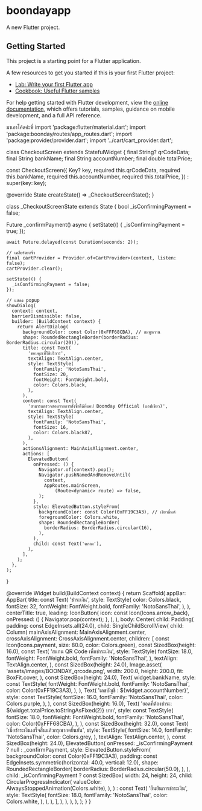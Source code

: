 # boondayapp

A new Flutter project.

## Getting Started

This project is a starting point for a Flutter application.

A few resources to get you started if this is your first Flutter project:

- [Lab: Write your first Flutter app](https://docs.flutter.dev/get-started/codelab)
- [Cookbook: Useful Flutter samples](https://docs.flutter.dev/cookbook)

For help getting started with Flutter development, view the
[online documentation](https://docs.flutter.dev/), which offers tutorials,
samples, guidance on mobile development, and a full API reference.

มาเอาโค้ดค่ะพี่
import 'package:flutter/material.dart';
import 'package:boonday/routes/app_routes.dart';
import 'package:provider/provider.dart';
import '../cart/cart_provider.dart';

class CheckoutScreen extends StatefulWidget {
  final String? qrCodeData;
  final String bankName;
  final String accountNumber;
  final double totalPrice;

  const CheckoutScreen({
    Key? key,
    required this.qrCodeData,
    required this.bankName,
    required this.accountNumber,
    required this.totalPrice,
  }) : super(key: key);

  @override
  State<CheckoutScreen> createState() => _CheckoutScreenState();
}

class _CheckoutScreenState extends State<CheckoutScreen> {
  bool _isConfirmingPayment = false;

  Future<void> _confirmPayment() async {
    setState(() {
      _isConfirmingPayment = true;
    });

    await Future.delayed(const Duration(seconds: 2));

    // เคลียร์ตะกร้า
    final cartProvider = Provider.of<CartProvider>(context, listen: false);
    cartProvider.clear();

    setState(() {
      _isConfirmingPayment = false;
    });

    // แสดง popup
    showDialog(
      context: context,
      barrierDismissible: false,
      builder: (BuildContext context) {
        return AlertDialog(
          backgroundColor: const Color(0xFFF68CBA), // ชมพูหวาน
          shape: RoundedRectangleBorder(borderRadius: BorderRadius.circular(20)),
          title: const Text(
            'ขอบคุณที่ใช้บริการ',
            textAlign: TextAlign.center,
            style: TextStyle(
              fontFamily: 'NotoSansThai',
              fontSize: 20,
              fontWeight: FontWeight.bold,
              color: Colors.black,
            ),
          ),
          content: const Text(
            'สามารถตรวจสอบรายการสั่งซื้อได้ที่แอป Boonday Official (แอปเขียว)',
            textAlign: TextAlign.center,
            style: TextStyle(
              fontFamily: 'NotoSansThai',
              fontSize: 16,
              color: Colors.black87,
            ),
          ),
          actionsAlignment: MainAxisAlignment.center,
          actions: [
            ElevatedButton(
              onPressed: () {
                Navigator.of(context).pop();
                Navigator.pushNamedAndRemoveUntil(
                  context,
                  AppRoutes.mainScreen,
                      (Route<dynamic> route) => false,
                );
              },
              style: ElevatedButton.styleFrom(
                backgroundColor: const Color(0xFF19C3A3), // เขียวมิ้นต์
                foregroundColor: Colors.white,
                shape: RoundedRectangleBorder(
                  borderRadius: BorderRadius.circular(16),
                ),
              ),
              child: const Text('ตกลง'),
            ),
          ],
        );
      },
    );
  }

  @override
  Widget build(BuildContext context) {
    return Scaffold(
      appBar: AppBar(
        title: const Text(
          'ชำระเงิน',
          style: TextStyle(
            color: Colors.black,
            fontSize: 32,
            fontWeight: FontWeight.bold,
            fontFamily: 'NotoSansThai',
          ),
        ),
        centerTitle: true,
        leading: IconButton(
          icon: const Icon(Icons.arrow_back),
          onPressed: () {
            Navigator.pop(context);
          },
        ),
      ),
      body: Center(
        child: Padding(
          padding: const EdgeInsets.all(24.0),
          child: SingleChildScrollView(
            child: Column(
              mainAxisAlignment: MainAxisAlignment.center,
              crossAxisAlignment: CrossAxisAlignment.center,
              children: [
                const Icon(Icons.payment, size: 80.0, color: Colors.green),
                const SizedBox(height: 16.0),
                const Text(
                  'สแกน QR Code เพื่อชำระเงิน',
                  style: TextStyle(
                    fontSize: 18.0,
                    fontWeight: FontWeight.bold,
                    fontFamily: 'NotoSansThai',
                  ),
                  textAlign: TextAlign.center,
                ),
                const SizedBox(height: 24.0),
                Image.asset(
                  'assets/images/BOONDAY_qrcode.png',
                  width: 200.0,
                  height: 200.0,
                  fit: BoxFit.cover,
                ),
                const SizedBox(height: 24.0),
                Text(
                  widget.bankName,
                  style: const TextStyle(
                    fontWeight: FontWeight.bold,
                    fontFamily: 'NotoSansThai',
                    color: Color(0xFF19C3A3),
                  ),
                ),
                Text(
                  'เลขบัญชี : ${widget.accountNumber}',
                  style: const TextStyle(
                    fontSize: 16.0,
                    fontFamily: 'NotoSansThai',
                    color: Colors.purple,
                  ),
                ),
                const SizedBox(height: 16.0),
                Text(
                  'ยอดที่ต้องชำระ: ${widget.totalPrice.toStringAsFixed(2)} บาท',
                  style: const TextStyle(
                    fontSize: 18.0,
                    fontWeight: FontWeight.bold,
                    fontFamily: 'NotoSansThai',
                    color: Color(0xFFF68CBA),
                  ),
                ),
                const SizedBox(height: 32.0),
                const Text(
                  'เมื่อชำระเงินเสร็จสิ้นแล้วกรุณากดยืนยัน',
                  style: TextStyle(
                    fontSize: 14.0,
                    fontFamily: 'NotoSansThai',
                    color: Colors.grey,
                  ),
                  textAlign: TextAlign.center,
                ),
                const SizedBox(height: 24.0),
                ElevatedButton(
                  onPressed: _isConfirmingPayment ? null : _confirmPayment,
                  style: ElevatedButton.styleFrom(
                    backgroundColor: const Color(0xFF19C3A3),
                    padding: const EdgeInsets.symmetric(horizontal: 40.0, vertical: 12.0),
                    shape: RoundedRectangleBorder(
                      borderRadius: BorderRadius.circular(50.0),
                    ),
                  ),
                  child: _isConfirmingPayment
                      ? const SizedBox(
                    width: 24,
                    height: 24,
                    child: CircularProgressIndicator(
                      valueColor: AlwaysStoppedAnimation<Color>(Colors.white),
                    ),
                  )
                      : const Text(
                    'ยืนยันการชำระเงิน',
                    style: TextStyle(
                      fontSize: 18.0,
                      fontFamily: 'NotoSansThai',
                      color: Colors.white,
                    ),
                  ),
                ),
              ],
            ),
          ),
        ),
      ),
    );
  }
}
